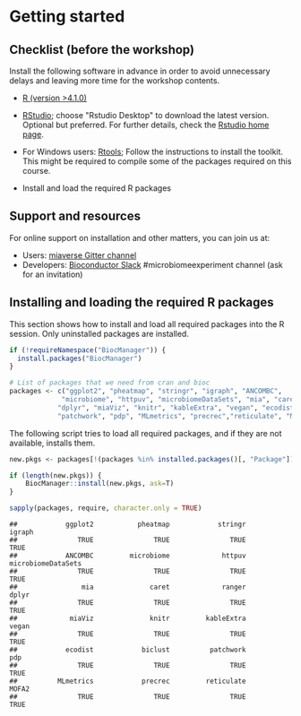 
# Getting started


## Checklist (before the workshop)

Install the following software in advance in order to avoid
unnecessary delays and leaving more time for the workshop contents.


* [R (version >4.1.0)](https://www.r-project.org/) 

* [RStudio](https://www.rstudio.com/products/rstudio/download/);
  choose "Rstudio Desktop" to download the latest version. Optional
  but preferred. For further details, check the [Rstudio home
  page](https://www.rstudio.com/).
  
* For Windows users: [Rtools](https://cran.r-project.org/bin/windows/Rtools/rtools40.html);
  Follow the instructions to install the toolkit. This might be required to compile some of the 
  packages required on this course.

* Install and load the required R packages


## Support and resources


For online support on installation and other matters, you can join us at:

 * Users: [miaverse Gitter channel](https://gitter.im/microbiome/miaverse?utm_source=badge&utm_medium=badge&utm_campaign=pr-badge&utm_content=badge)
 * Developers: [Bioconductor Slack](https://bioc-community.herokuapp.com) #microbiomeexperiment channel (ask for an invitation)



## Installing and loading the required R packages

This section shows how to install and load all required packages into
the R session. Only uninstalled packages are installed.


```r
if (!requireNamespace("BiocManager")) {
  install.packages("BiocManager")
}

# List of packages that we need from cran and bioc 
packages <- c("ggplot2", "pheatmap", "stringr", "igraph", "ANCOMBC",
             "microbiome", "httpuv", "microbiomeDataSets", "mia", "caret", "ranger",
            "dplyr", "miaViz", "knitr", "kableExtra", "vegan", "ecodist", "biclust",
            "patchwork", "pdp", "MLmetrics", "precrec","reticulate", "MOFA2")
```
 
The following script tries to load all required packages, and if they are not available, installs them.

```r
new.pkgs <- packages[!(packages %in% installed.packages()[, "Package"])]

if (length(new.pkgs)) {
    BiocManager::install(new.pkgs, ask=T)
}

sapply(packages, require, character.only = TRUE)
```

```
##            ggplot2           pheatmap            stringr             igraph 
##               TRUE               TRUE               TRUE               TRUE 
##            ANCOMBC         microbiome             httpuv microbiomeDataSets 
##               TRUE               TRUE               TRUE               TRUE 
##                mia              caret             ranger              dplyr 
##               TRUE               TRUE               TRUE               TRUE 
##             miaViz              knitr         kableExtra              vegan 
##               TRUE               TRUE               TRUE               TRUE 
##            ecodist            biclust          patchwork                pdp 
##               TRUE               TRUE               TRUE               TRUE 
##          MLmetrics            precrec         reticulate              MOFA2 
##               TRUE               TRUE               TRUE               TRUE
```
